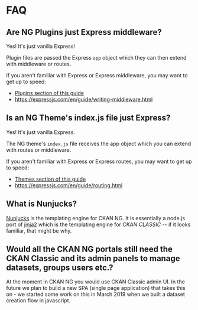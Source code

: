 # FAQ

## Are NG Plugins just Express middleware?

Yes! It's just vanilla Express!

Plugin files are passed the Express `app` object which they can then extend with middleware or routes.

If you aren't familiar with Express or Express middleware, you may  want to get up to speed:

* [Plugins section of this guide](#plugins)
* https://expressjs.com/en/guide/writing-middleware.html

## Is an NG Theme's index.js file just Express?

Yes! It's just vanilla Express.

The NG theme's `index.js` file receives the app object which you can extend with routes or middleware.

If you aren't familiar with Express or Express routes, you may want to get up to speed:

* [Themes section of this guide](#themes)
* https://expressjs.com/en/guide/routing.html

## What is Nunjucks?

[Nunjucks](https://mozilla.github.io/nunjucks/templating.html) is the templating engine for CKAN NG. It is essentially a node.js port of [jinja2](http://jinja.pocoo.org/docs/) which is the templating engine for _CKAN CLASSIC_ -- if it looks familiar, that might be why.

## Would all the CKAN NG portals still need the CKAN Classic and its admin panels to manage datasets, groups users etc.?

At the moment in CKAN NG you would use CKAN Classic admin UI. In the future we plan to build a new SPA (single page application) that takes this on - we started some work on this in March 2019 when we built a dataset creation flow in javascript.
